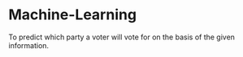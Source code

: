 # Machine-Learning
To predict which party a voter will vote for on the basis of the given information.
